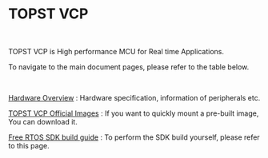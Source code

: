 # TOPST VCP
<br/>

TOPST VCP is High performance MCU for Real time Applications.
<br/>


To navigate to the main document pages, please refer to the table below.
<br/>

<br/>

[Hardware Overview](https://topst.ai/tech/docs?TOPST-AI&Hardware&Overview&1.%20Specification) : Hardware specification, information of peripherals etc.

[TOPST VCP Official Images](https://flab-dev.net/tech/docs?TOPST-VCP&Software) : If you want to quickly mount a pre-built image, You can download it.

[Free RTOS SDK build guide](https://topst.ai/tech/docs?TOPST-AI&Software&SDK&1.%20Enviroment%20Setting) : To perform the SDK build yourself, please refer to this page.

